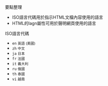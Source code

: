 要點整理
- ISO語言代碼用於指示HTML文檔內容使用的語言
- HTML的lagn屬性可用於聲明網頁使用的語言

ISO語言代碼
- `en` <small>英語 (美國)</small>
- `zh` <small>中文</small>
- `ja` <small>日本</small>
- `fr` <small>法國</small>
- `it` <small>義大利</small>
- `ru` <small>俄國</small>
- `th` <small>泰國</small>
- `vi` <small>越南</small>